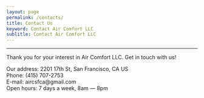 ```yaml
---
layout: page
permalink: /contacts/
title: Contact Us
keyword: Contact Air Comfort LLC
sublitle: Contact Air Comfort LLC
---
```


<!-- CONTENT -->
<section>
    <div class="fixed-width-container">
        <div class="col-8">
            <hr>
            <p class="pullquote">Thank you for your interest in Air Comfort LLC. Get in touch with us!</p>
            <div class="card">
                <p class="big">Our address:  2201 17th St, San Francisco, CA US
                    <br>
                    Phone: (415) 707-2753
                    <br>
                    E-mail: aircsfca@gmail.com
                    <br>
                    Open hours: 7 days a week, 8am — 8pm
                </p>
            </div>
        </div>
    </div>
</section>
